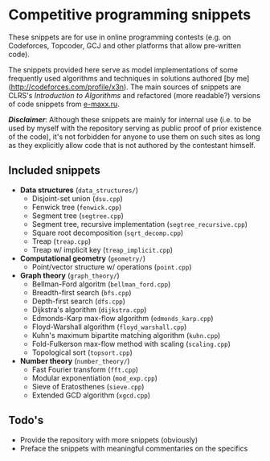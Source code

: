 # Competitive programming snippets

These snippets are for use in online programming contests (e.g. on Codeforces,
Topcoder, GCJ and other platforms that allow pre-written code).

The snippets provided here serve as model implementations of some frequently
used algorithms and techniques in solutions authored [by me]
(http://codeforces.com/profile/x3n). The main sources of snippets are CLRS's
*Introduction to Algorithms* and refactored (more readable?) versions
of code snippets from [e-maxx.ru](http://e-maxx.ru/algo/).

***Disclaimer***: Although these snippets are mainly for internal use (i.e.
to be used by myself with the repository serving as public proof of prior
existence of the code), it's not forbidden for anyone to use them on such
sites as long as they explicitly allow code that is not authored by the
contestant himself.

## Included snippets

- **Data structures** (`data_structures/`)
    - Disjoint-set union (`dsu.cpp`)
    - Fenwick tree (`fenwick.cpp`)
    - Segment tree (`segtree.cpp`)
    - Segment tree, recursive implementation (`segtree_recursive.cpp`)
    - Square root decomposition (`sqrt_decomp.cpp`)
    - Treap (`treap.cpp`)
    - Treap w/ implicit key (`treap_implicit.cpp`)
- **Computational geometry** (`geometry/`)
    - Point/vector structure w/ operations (`point.cpp`)
- **Graph theory** (`graph_theory/`)
    - Bellman-Ford algoritm (`bellman_ford.cpp`)
    - Breadth-first search (`bfs.cpp`)
    - Depth-first search (`dfs.cpp`)
    - Dijkstra's algorithm (`dijkstra.cpp`)
    - Edmonds-Karp max-flow algorithm (`edmonds_karp.cpp`)
    - Floyd-Warshall algorithm (`floyd_warshall.cpp`)
    - Kuhn's maximum bipartite matching algorithm (`kuhn.cpp`)
    - Fold-Fulkerson max-flow method with scaling (`scaling.cpp`)
    - Topological sort (`topsort.cpp`)
- **Number theory** (`number_theory/`)
    - Fast Fourier transform (`fft.cpp`)
    - Modular exponentiation (`mod_exp.cpp`)
    - Sieve of Eratosthenes (`sieve.cpp`)
    - Extended GCD algorithm (`xgcd.cpp`)

## Todo's

* Provide the repository with more snippets (obviously)
* Preface the snippets with meaningful commentaries on the specifics
